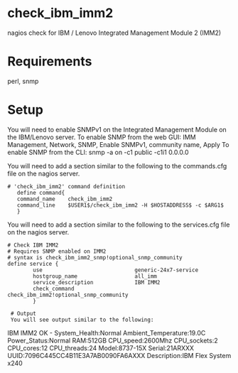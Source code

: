 # check_ibm_imm2
nagios check for IBM / Lenovo Integrated Management Module 2 (IMM2)

# Requirements
perl, snmp

# Setup
You will need to enable SNMPv1 on the Integrated Management Module on the IBM/Lenovo server.
To enable SNMP from the web GUI:  IMM Management, Network, SNMP, Enable SNMPv1, community name, Apply
To enable SNMP from the CLI:      snmp -a on -c1 public -c1i1 0.0.0.0

You will need to add a section similar to the following to the commands.cfg file on the nagios server.  
```
# 'check_ibm_imm2' command definition
   define command{
   command_name    check_ibm_imm2
   command_line    $USER1$/check_ibm_imm2 -H $HOSTADDRESS$ -c $ARG1$ 
   }
```

 You will need to add a section similar to the following to the services.cfg file on the nagios server.  
```
# Check IBM IMM2
# Requires SNMP enabled on IMM2
# syntax is check_ibm_imm2_snmp!optional_snmp_community
define service {
        use                             generic-24x7-service
        hostgroup_name                  all_imm
        service_description             IBM IMM2
        check_command                   check_ibm_imm2!optional_snmp_community
        }
 
 # Output
 You will see output similar to the following:
 ```
 IBM IMM2 OK - System_Health:Normal  Ambient_Temperature:19.0C  Power_Status:Normal  RAM:512GB  CPU_speed:2600Mhz  CPU_sockets:2  CPU_cores:12  CPU_threads:24   Model:8737-15X  Serial:21ARXXX UUID:7096C445CC4B11E3A7AB0090FA6AXXX  Description:IBM Flex System x240 
 ```
 
